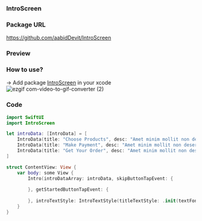 ### IntroScreen

### Package URL
https://github.com/aabidDevit/IntroScreen

### Preview

### How to use?
-> Add package [IntroScreen](https://github.com/aabidDevit/IntroScreen) in your xcode <br>
![ezgif com-video-to-gif-converter (2)](https://github.com/aabidDevit/IntroScreen-SwiftUI/assets/84720808/cbda341c-34c6-4999-8106-efa8b1d40da9)

### Code
```swift
import SwiftUI
import IntroScreen

let introData: [IntroData] = [
    IntroData(title: "Choose Products", desc: "Amet minim mollit non deserunt ullamco est sit aliqua dolor do amet sint. Velit officia consequat duis enim velit mollit.", image: "twinlake"),
    IntroData(title: "Make Payment", desc: "Amet minim mollit non deserunt ullamco est sit aliqua dolor do amet sint. Velit officia consequat duis enim velit mollit.", image: "twinlake"),
    IntroData(title: "Get Your Order", desc: "Amet minim mollit non deserunt ullamco est sit aliqua dolor do amet sint. Velit officia consequat duis enim velit mollit.", image: "twinlake")
]

struct ContentView: View {
    var body: some View {
        Intro(introDataArray: introData, skipButtonTapEvent: {
            
        }, getStartedButtonTapEvent: {
            
        }, introTextStyle: IntroTextStyle(titleTextStyle: .init(textFont: Font.title), descTextStyle: .init(textFont: .system(.title3, weight: .regular)),skipTextStyle: .init(textColor: .pink),  prevTextStyle: .init(textColor: .pink), nextTextStyle: .init(textColor: .pink), pageCountTextStyle: .init(textColor: .pink)))
    }
}
```
